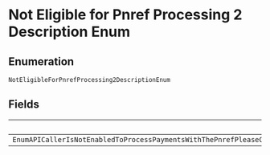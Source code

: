 
# Not Eligible for Pnref Processing 2 Description Enum

## Enumeration

`NotEligibleForPnrefProcessing2DescriptionEnum`

## Fields

| Name |
|  --- |
| `EnumAPICallerIsNotEnabledToProcessPaymentsWithThePnrefPleaseContactCustomerSupportToRequestPermissionsToProcessTransactionsWithPNREF` |

